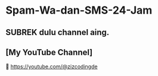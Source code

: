 # Spam-Wa-dan-SMS-24-Jam

## SUBREK dulu channel aing.

## [My YouTube Channel]

🔘 https://youtube.com/@zizcodingde
